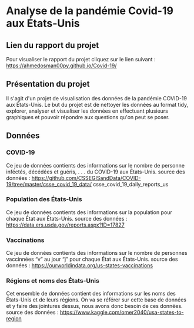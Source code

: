 # Analyse de la pandémie Covid-19 aux États-Unis

## Lien du rapport du projet

Pour visualiser le rapport du projet cliquez sur le lien suivant : https://ahmedosman00py.github.io/Covid-19/


## Présentation du projet

Il s'agit d'un projet de visualisation des données de la pandémie COVID-19 aux États-Unis.
Le but du projet est de nettoyer les données au format tidy, explorer, analyser et visualiser les données en effectuant plusieurs graphiques et pouvoir répondre aux questions qu'on peut se poser.

## Données

### COVID-19
Ce jeu de données contients des informations sur le nombre de personne inféctés, décédées et guéris, . . . du COVID-19 aux États-Unis.
source des données : https://github.com/CSSEGISandData/COVID-19/tree/master/csse_covid_19_data/ csse_covid_19_daily_reports_us

### Population des États-Unis
Ce jeu de données contients des informations sur la population pour chaque État aux États-Unis. source des données : https://data.ers.usda.gov/reports.aspx?ID=17827

### Vaccinations
Ce jeu de données contients des informations sur le nombre de personnes vaccinnées “v” au jour “j” pour chaque État aux États-Unis.
source des données : https://ourworldindata.org/us-states-vaccinations

### Régions et noms des États-Unis
Cet ensemble de données contient des informations sur les noms des États-Unis et de leurs régions. On va se référer sur cette base de données et y faire des jointures dessus, nous avons donc besoin de ces données.
source des données : https://www.kaggle.com/omer2040/usa-states-to-region

